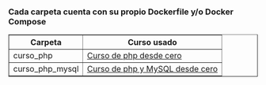 <h3>Cada carpeta cuenta con su propio Dockerfile y/o Docker Compose</h3>

<table border="1" align="center">
  <tr>
    <th>Carpeta</th>
    <th>Curso usado</th>
  </tr>
  <tr>
    <td>curso_php</td>
    <td><a href="https://www.youtube.com/watch?v=lLsyzBggW_o&list=PLH_tVOsiVGzmnl7ImSmhIw5qb9Sy5KJRE&index=1">Curso de php desde cero</a></td>
  </tr>
  <tr>
    <td>curso_php_mysql</td>
    <td><a href="https://www.youtube.com/watch?v=iOVXAbI73WM&list=PLH_tVOsiVGzmnl7ImSmhIw5qb9Sy5KJRE&index=53">Curso de php y MySQL desde cero</a></td>
  </tr>
</table>
